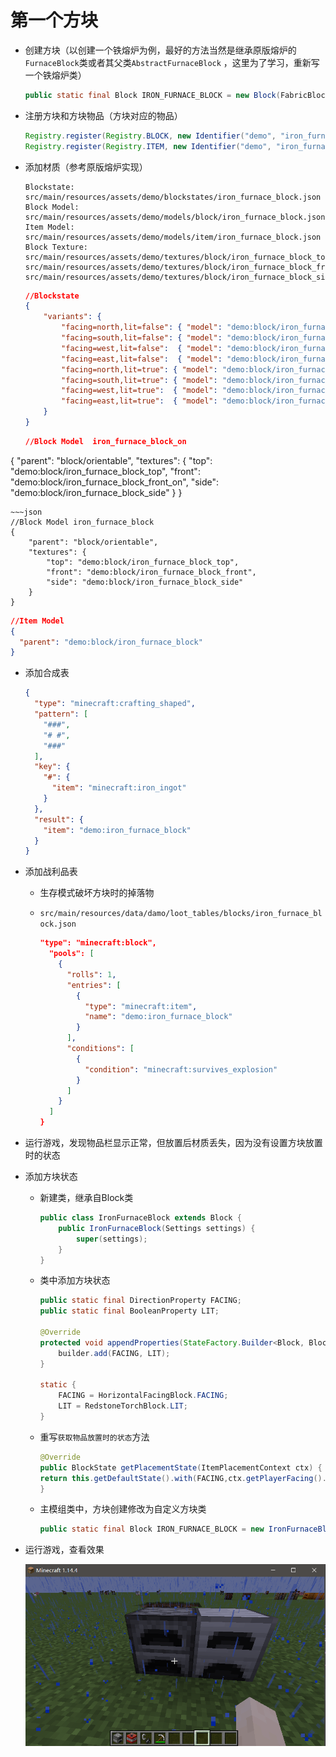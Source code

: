 # 第一个方块

- 创建方块（以创建一个铁熔炉为例，最好的方法当然是继承原版熔炉的`FurnaceBlock`类或者其父类`AbstractFurnaceBlock` ，这里为了学习，重新写一个铁熔炉类）

  ~~~java
  public static final Block IRON_FURNACE_BLOCK = new Block(FabricBlockSettings.of(Material.METAL).build());
  ~~~

- 注册方块和方块物品（方块对应的物品）

  ~~~java
  Registry.register(Registry.BLOCK, new Identifier("demo", "iron_furnace_block"), IRON_FURNACE_BLOCK);
  Registry.register(Registry.ITEM, new Identifier("demo", "iron_furnace_block"), new BlockItem(IRON_FURNACE_BLOCK, new Item.Settings().group(DEMO_GROUP)));
  ~~~

- 添加材质（参考原版熔炉实现）

  ~~~
  Blockstate: src/main/resources/assets/demo/blockstates/iron_furnace_block.json
  Block Model: src/main/resources/assets/demo/models/block/iron_furnace_block.json
  Item Model: src/main/resources/assets/demo/models/item/iron_furnace_block.json
  Block Texture: src/main/resources/assets/demo/textures/block/iron_furnace_block_top.png
  src/main/resources/assets/demo/textures/block/iron_furnace_block_front.png
  src/main/resources/assets/demo/textures/block/iron_furnace_block_side.png
  ~~~

  ~~~json
  //Blockstate
  {
      "variants": {
          "facing=north,lit=false": { "model": "demo:block/iron_furnace_block" },
          "facing=south,lit=false": { "model": "demo:block/iron_furnace_block", "y": 180 },
          "facing=west,lit=false":  { "model": "demo:block/iron_furnace_block", "y": 270 },
          "facing=east,lit=false":  { "model": "demo:block/iron_furnace_block", "y": 90 },
          "facing=north,lit=true": { "model": "demo:block/iron_furnace_block_on" },
          "facing=south,lit=true": { "model": "demo:block/iron_furnace_block_on", "y": 180 },
          "facing=west,lit=true":  { "model": "demo:block/iron_furnace_block_on", "y": 270 },
          "facing=east,lit=true":  { "model": "demo:block/iron_furnace_block_on", "y": 90 }
      }
  }
  ~~~
  ~~~json
  //Block Model  iron_furnace_block_on
{
    "parent": "block/orientable",
    "textures": {
        "top": "demo:block/iron_furnace_block_top",
        "front": "demo:block/iron_furnace_block_front_on",
        "side": "demo:block/iron_furnace_block_side"
    }
}
  ~~~
  ~~~json
  //Block Model iron_furnace_block
  {
      "parent": "block/orientable",
      "textures": {
          "top": "demo:block/iron_furnace_block_top",
          "front": "demo:block/iron_furnace_block_front",
          "side": "demo:block/iron_furnace_block_side"
      }
  }
  ~~~

  ~~~json
  //Item Model
  {
    "parent": "demo:block/iron_furnace_block"
  }
  ~~~

- 添加合成表

  ~~~json
  {
    "type": "minecraft:crafting_shaped",
    "pattern": [
      "###",
      "# #",
      "###"
    ],
    "key": {
      "#": {
        "item": "minecraft:iron_ingot"
      }
    },
    "result": {
      "item": "demo:iron_furnace_block"
    }
  }
  ~~~

  

- 添加战利品表

  - 生存模式破坏方块时的掉落物

  - `src/main/resources/data/damo/loot_tables/blocks/iron_furnace_block.json`

    ~~~json
    "type": "minecraft:block",
      "pools": [
        {
          "rolls": 1,
          "entries": [
            {
              "type": "minecraft:item",
              "name": "demo:iron_furnace_block"
            }
          ],
          "conditions": [
            {
              "condition": "minecraft:survives_explosion"
            }
          ]
        }
      ]
    }
    ~~~

- 运行游戏，发现物品栏显示正常，但放置后材质丢失，因为没有设置方块放置时的状态

- 添加方块状态

  - 新建类，继承自Block类

    ~~~java
    public class IronFurnaceBlock extends Block {
        public IronFurnaceBlock(Settings settings) {
            super(settings);
        }
    }
    ~~~

  

  - 类中添加方块状态

    ~~~java
    public static final DirectionProperty FACING;
    public static final BooleanProperty LIT;
    
    @Override
    protected void appendProperties(StateFactory.Builder<Block, BlockState> builder) {
        builder.add(FACING, LIT);
    }
    
    static {
        FACING = HorizontalFacingBlock.FACING;
        LIT = RedstoneTorchBlock.LIT;
    }
    ~~~

  - 重写`获取物品放置时的状态`方法

    ~~~java
    @Override
    public BlockState getPlacementState(ItemPlacementContext ctx) {
    return this.getDefaultState().with(FACING,ctx.getPlayerFacing().getOpposite());
    }
    ~~~
    
  - 主模组类中，方块创建修改为自定义方块类

    ~~~java
    public static final Block IRON_FURNACE_BLOCK = new IronFurnaceBlock(FabricBlockSettings.of(Material.METAL).build());
    ~~~

    

- 运行游戏，查看效果

  ![image](./Resource/image/18.png)


